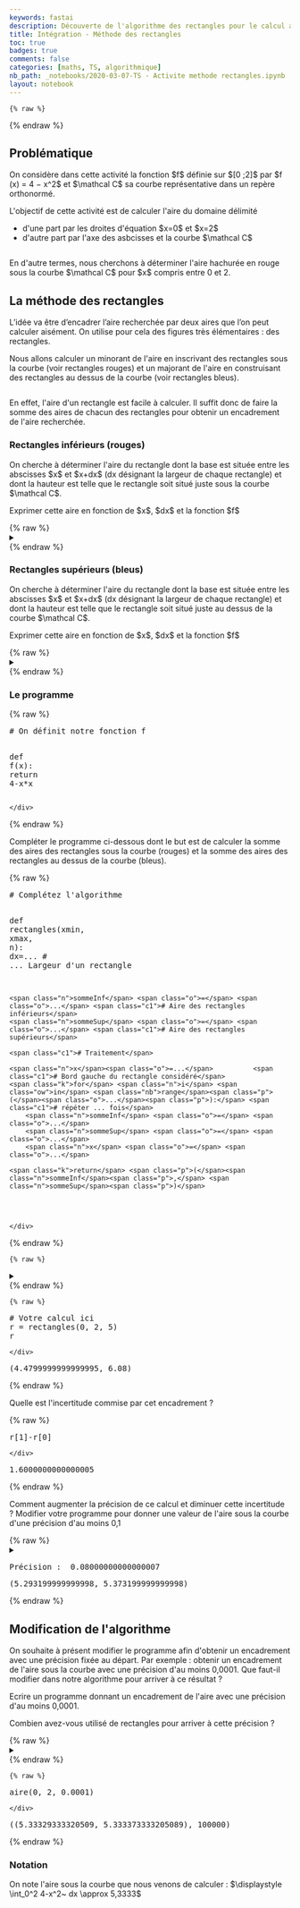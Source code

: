 ```yaml
---
keywords: fastai
description: Découverte de l'algorithme des rectangles pour le calcul approché d'une intégrale
title: Intégration - Méthode des rectangles
toc: true
badges: true
comments: false
categories: [maths, TS, algorithmique]
nb_path: _notebooks/2020-03-07-TS - Activite methode rectangles.ipynb
layout: notebook
---
```


<!--
#################################################
### THIS FILE WAS AUTOGENERATED! DO NOT EDIT! ###
#################################################
# file to edit: _notebooks/2020-03-07-TS - Activite methode rectangles.ipynb
-->

<div class="container" id="notebook-container">
        
    {% raw %}
    
<div class="cell border-box-sizing code_cell rendered">

</div>
    {% endraw %}

<div class="cell border-box-sizing text_cell rendered"><div class="inner_cell">
<div class="text_cell_render border-box-sizing rendered_html">
<h2 id="Probl&#233;matique">Probl&#233;matique<a class="anchor-link" href="#Probl&#233;matique"> </a></h2>
</div>
</div>
</div>
<div class="cell border-box-sizing text_cell rendered"><div class="inner_cell">
<div class="text_cell_render border-box-sizing rendered_html">
<p>On considère dans cette activité la fonction $f$ définie sur
$[0 ;2]$ par $f (x) = 4 − x^2$ et $\mathcal C$ sa courbe représentative dans
un repère orthonormé.</p>
<p>L'objectif de cette activité est de calculer l'aire du domaine délimité</p>
<ul>
<li>d'une part par les droites d'équation $x=0$ et $x=2$</li>
<li>d'autre part par l'axe des asbcisses et la courbe $\mathcal C$</li>
</ul>
<p><img src="/images/copied_from_nb/img1.png" alt=""></p>
<p>En d'autre termes, nous cherchons à déterminer l'aire hachurée en rouge sous la courbe $\mathcal C$ pour $x$ compris entre 0 et 2.</p>

</div>
</div>
</div>
<div class="cell border-box-sizing text_cell rendered"><div class="inner_cell">
<div class="text_cell_render border-box-sizing rendered_html">
<h2 id="La-m&#233;thode-des-rectangles">La m&#233;thode des rectangles<a class="anchor-link" href="#La-m&#233;thode-des-rectangles"> </a></h2>
</div>
</div>
</div>
<div class="cell border-box-sizing text_cell rendered"><div class="inner_cell">
<div class="text_cell_render border-box-sizing rendered_html">
<p>L’idée va être d’encadrer l’aire recherchée par deux aires que l’on peut calculer aisément. On utilise pour
cela des figures très élémentaires : des rectangles.</p>
<p>Nous allons calculer un minorant de l'aire en inscrivant des rectangles sous la courbe (voir rectangles rouges) et un majorant de l'aire en construisant des rectangles au dessus de la courbe (voir rectangles bleus).</p>
<p><img src="/images/copied_from_nb/img2.png" alt=""></p>
<p>En effet, l'aire d'un rectangle est facile à calculer. Il suffit donc de faire la somme des aires de chacun des rectangles pour obtenir un encadrement de l'aire recherchée.</p>

</div>
</div>
</div>
<div class="cell border-box-sizing text_cell rendered"><div class="inner_cell">
<div class="text_cell_render border-box-sizing rendered_html">
<h3 id="Rectangles-inf&#233;rieurs-(rouges)">Rectangles inf&#233;rieurs (rouges)<a class="anchor-link" href="#Rectangles-inf&#233;rieurs-(rouges)"> </a></h3>
</div>
</div>
</div>
<div class="cell border-box-sizing text_cell rendered"><div class="inner_cell">
<div class="text_cell_render border-box-sizing rendered_html">
<p>On cherche à déterminer l'aire du rectangle dont la base est située entre les abscisses $x$ et $x+dx$ (dx désignant la largeur de chaque rectangle) et dont la hauteur est telle que le rectangle soit situé juste sous la courbe $\mathcal C$.</p>
<p>Exprimer cette aire en fonction de $x$, $dx$ et la fonction $f$</p>

</div>
</div>
</div>
    {% raw %}
    
<div class="cell border-box-sizing code_cell rendered">
<details class="description">
      <summary class="btn btn-sm" data-open="Hide Code" data-close="Show Code"></summary>
        <p><div class="input">

<div class="inner_cell">
    <div class="input_area">
<div class=" highlight hl-ipython3"><pre><span></span><span class="c1"># collapse</span>

<span class="c1"># aireInf = dx * f(x+dx)</span>
</pre></div>

    </div>
</div>
</div>
</p>
    </details>
</div>
    {% endraw %}

<div class="cell border-box-sizing text_cell rendered"><div class="inner_cell">
<div class="text_cell_render border-box-sizing rendered_html">
<h3 id="Rectangles-sup&#233;rieurs-(bleus)">Rectangles sup&#233;rieurs (bleus)<a class="anchor-link" href="#Rectangles-sup&#233;rieurs-(bleus)"> </a></h3>
</div>
</div>
</div>
<div class="cell border-box-sizing text_cell rendered"><div class="inner_cell">
<div class="text_cell_render border-box-sizing rendered_html">
<p>On cherche à déterminer l'aire du rectangle dont la base est située entre les abscisses $x$ et $x+dx$ (dx désignant la largeur de chaque rectangle) et dont la hauteur est telle que le rectangle soit situé juste au dessus de la courbe $\mathcal C$.</p>
<p>Exprimer cette aire en fonction de $x$, $dx$ et la fonction $f$</p>

</div>
</div>
</div>
    {% raw %}
    
<div class="cell border-box-sizing code_cell rendered">
<details class="description">
      <summary class="btn btn-sm" data-open="Hide Code" data-close="Show Code"></summary>
        <p><div class="input">

<div class="inner_cell">
    <div class="input_area">
<div class=" highlight hl-ipython3"><pre><span></span><span class="c1"># collapse</span>

<span class="c1"># aireSup = dx * f(x)</span>
</pre></div>

    </div>
</div>
</div>
</p>
    </details>
</div>
    {% endraw %}

<div class="cell border-box-sizing text_cell rendered"><div class="inner_cell">
<div class="text_cell_render border-box-sizing rendered_html">
<h3 id="Le-programme">Le programme<a class="anchor-link" href="#Le-programme"> </a></h3>
</div>
</div>
</div>
    {% raw %}
    
<div class="cell border-box-sizing code_cell rendered">
<div class="input">

<div class="inner_cell">
    <div class="input_area">
<div class=" highlight hl-ipython3"><pre><span></span><span class="c1"># On définit notre fonction f</span>

<span class="k">def</span> <span class="nf">f</span><span class="p">(</span><span class="n">x</span><span class="p">):</span>
    <span class="k">return</span> <span class="mi">4</span><span class="o">-</span><span class="n">x</span><span class="o">*</span><span class="n">x</span>
</pre></div>

    </div>
</div>
</div>

</div>
    {% endraw %}

<div class="cell border-box-sizing text_cell rendered"><div class="inner_cell">
<div class="text_cell_render border-box-sizing rendered_html">
<p>Compléter le programme ci-dessous dont le but est de calculer la somme des aires des rectangles sous la courbe (rouges) et la somme des aires des rectangles au dessus de la courbe (bleus).</p>

</div>
</div>
</div>
    {% raw %}
    
<div class="cell border-box-sizing code_cell rendered">
<div class="input">

<div class="inner_cell">
    <div class="input_area">
<div class=" highlight hl-ipython3"><pre><span></span><span class="c1"># Complétez l&#39;algorithme</span>

<span class="k">def</span> <span class="nf">rectangles</span><span class="p">(</span><span class="n">xmin</span><span class="p">,</span> <span class="n">xmax</span><span class="p">,</span> <span class="n">n</span><span class="p">):</span>
    <span class="n">dx</span><span class="o">=...</span>         <span class="c1"># ... Largeur d&#39;un rectangle</span>

    <span class="n">sommeInf</span> <span class="o">=</span> <span class="o">...</span> <span class="c1"># Aire des rectangles inférieurs</span>
    <span class="n">sommeSup</span> <span class="o">=</span> <span class="o">...</span> <span class="c1"># Aire des rectangles supérieurs</span>

    <span class="c1"># Traitement</span>

    <span class="n">x</span><span class="o">=...</span>          <span class="c1"># Bord gauche du rectangle considéré</span>
    <span class="k">for</span> <span class="n">i</span> <span class="ow">in</span> <span class="nb">range</span><span class="p">(</span><span class="o">...</span><span class="p">):</span> <span class="c1"># répéter ... fois</span>
        <span class="n">sommeInf</span> <span class="o">=</span> <span class="o">...</span>
        <span class="n">sommeSup</span> <span class="o">=</span> <span class="o">...</span>
        <span class="n">x</span> <span class="o">=</span> <span class="o">...</span>

    <span class="k">return</span> <span class="p">(</span><span class="n">sommeInf</span><span class="p">,</span> <span class="n">sommeSup</span><span class="p">)</span>
</pre></div>

    </div>
</div>
</div>

</div>
    {% endraw %}

    {% raw %}
    
<div class="cell border-box-sizing code_cell rendered">
<details class="description">
      <summary class="btn btn-sm" data-open="Hide Code" data-close="Show Code"></summary>
        <p><div class="input">

<div class="inner_cell">
    <div class="input_area">
<div class=" highlight hl-ipython3"><pre><span></span><span class="c1"># collapse</span>
<span class="k">def</span> <span class="nf">rectangles</span><span class="p">(</span><span class="n">xmin</span><span class="p">,</span> <span class="n">xmax</span><span class="p">,</span> <span class="n">n</span><span class="p">):</span>
    <span class="n">dx</span><span class="o">=</span><span class="p">(</span><span class="n">xmax</span> <span class="o">-</span> <span class="n">xmin</span><span class="p">)</span> <span class="o">/</span> <span class="n">n</span> <span class="c1"># ... Largeur d&#39;un rectangle</span>

    <span class="n">sommeInf</span> <span class="o">=</span> <span class="mi">0</span> <span class="c1"># Aire des rectangles inférieurs</span>
    <span class="n">sommeSup</span> <span class="o">=</span> <span class="mi">0</span> <span class="c1"># Aire des rectangles supérieurs</span>

    <span class="c1"># Traitement</span>

    <span class="n">x</span><span class="o">=</span><span class="n">xmin</span>       <span class="c1"># Bord gauche du rectangle considéré</span>
    <span class="k">for</span> <span class="n">i</span> <span class="ow">in</span> <span class="nb">range</span><span class="p">(</span><span class="n">n</span><span class="p">):</span>   <span class="c1"># Répéter n fois</span>
        <span class="n">sommeInf</span> <span class="o">=</span> <span class="n">sommeInf</span> <span class="o">+</span> <span class="n">dx</span><span class="o">*</span><span class="n">f</span><span class="p">(</span><span class="n">x</span><span class="o">+</span><span class="n">dx</span><span class="p">)</span>
        <span class="n">sommeSup</span> <span class="o">=</span> <span class="n">sommeSup</span> <span class="o">+</span> <span class="n">dx</span><span class="o">*</span><span class="n">f</span><span class="p">(</span><span class="n">x</span><span class="p">)</span>
        <span class="n">x</span> <span class="o">=</span> <span class="n">x</span> <span class="o">+</span> <span class="n">dx</span>

    <span class="k">return</span> <span class="p">(</span><span class="n">sommeInf</span><span class="p">,</span> <span class="n">sommeSup</span><span class="p">)</span>
</pre></div>

    </div>
</div>
</div>
</p>
    </details>
</div>
    {% endraw %}

    {% raw %}
    
<div class="cell border-box-sizing code_cell rendered">
<div class="input">

<div class="inner_cell">
    <div class="input_area">
<div class=" highlight hl-ipython3"><pre><span></span><span class="c1"># Votre calcul ici </span>
<span class="n">r</span> <span class="o">=</span> <span class="n">rectangles</span><span class="p">(</span><span class="mi">0</span><span class="p">,</span> <span class="mi">2</span><span class="p">,</span> <span class="mi">5</span><span class="p">)</span>
<span class="n">r</span>
</pre></div>

    </div>
</div>
</div>

<div class="output_wrapper">
<div class="output">

<div class="output_area">



<div class="output_text output_subarea output_execute_result">
<pre>(4.4799999999999995, 6.08)</pre>
</div>

</div>

</div>
</div>

</div>
    {% endraw %}

<div class="cell border-box-sizing text_cell rendered"><div class="inner_cell">
<div class="text_cell_render border-box-sizing rendered_html">
<p>Quelle est l'incertitude commise par cet encadrement ?</p>

</div>
</div>
</div>
    {% raw %}
    
<div class="cell border-box-sizing code_cell rendered">
<div class="input">

<div class="inner_cell">
    <div class="input_area">
<div class=" highlight hl-ipython3"><pre><span></span><span class="n">r</span><span class="p">[</span><span class="mi">1</span><span class="p">]</span><span class="o">-</span><span class="n">r</span><span class="p">[</span><span class="mi">0</span><span class="p">]</span>
</pre></div>

    </div>
</div>
</div>

<div class="output_wrapper">
<div class="output">

<div class="output_area">



<div class="output_text output_subarea output_execute_result">
<pre>1.6000000000000005</pre>
</div>

</div>

</div>
</div>

</div>
    {% endraw %}

<div class="cell border-box-sizing text_cell rendered"><div class="inner_cell">
<div class="text_cell_render border-box-sizing rendered_html">
<p>Comment augmenter la précision de ce calcul et diminuer cette incertitude ? Modifier votre programme pour donner une valeur de l'aire sous la courbe d'une précision d'au moins 0,1</p>

</div>
</div>
</div>
    {% raw %}
    
<div class="cell border-box-sizing code_cell rendered">
<details class="description">
      <summary class="btn btn-sm" data-open="Hide Code" data-close="Show Code"></summary>
        <p><div class="input">

<div class="inner_cell">
    <div class="input_area">
<div class=" highlight hl-ipython3"><pre><span></span><span class="c1"># collapse</span>

<span class="c1"># On augmente le nb de rectangles</span>
<span class="c1"># jusqu&#39;à obtenir la précision souhaitée</span>

<span class="n">r</span> <span class="o">=</span> <span class="n">rectangles</span><span class="p">(</span><span class="mi">0</span><span class="p">,</span> <span class="mi">2</span><span class="p">,</span> <span class="mi">100</span><span class="p">)</span>
<span class="nb">print</span><span class="p">(</span><span class="s2">&quot;Précision : &quot;</span><span class="p">,</span> <span class="n">r</span><span class="p">[</span><span class="mi">1</span><span class="p">]</span><span class="o">-</span><span class="n">r</span><span class="p">[</span><span class="mi">0</span><span class="p">])</span>
<span class="n">r</span>
</pre></div>

    </div>
</div>
</div>
</p>
    </details>
<div class="output_wrapper">
<div class="output">

<div class="output_area">

<div class="output_subarea output_stream output_stdout output_text">
<pre>Précision :  0.08000000000000007
</pre>
</div>
</div>

<div class="output_area">



<div class="output_text output_subarea output_execute_result">
<pre>(5.293199999999998, 5.373199999999998)</pre>
</div>

</div>

</div>
</div>

</div>
    {% endraw %}

<div class="cell border-box-sizing text_cell rendered"><div class="inner_cell">
<div class="text_cell_render border-box-sizing rendered_html">
<h2 id="Modification-de-l'algorithme">Modification de l'algorithme<a class="anchor-link" href="#Modification-de-l'algorithme"> </a></h2>
</div>
</div>
</div>
<div class="cell border-box-sizing text_cell rendered"><div class="inner_cell">
<div class="text_cell_render border-box-sizing rendered_html">
<p>On souhaite à présent modifier le programme afin d'obtenir un encadrement avec une précision fixée au départ. Par exemple : obtenir un encadrement de l'aire sous la courbe avec une précision d'au moins 0,0001. Que faut-il modifier dans notre algorithme pour arriver à ce résultat ?</p>

</div>
</div>
</div>
<div class="cell border-box-sizing text_cell rendered"><div class="inner_cell">
<div class="text_cell_render border-box-sizing rendered_html">
<p>Ecrire un programme donnant un encadrement de l'aire avec une précision d'au moins 0,0001.</p>
<p>Combien avez-vous utilisé de rectangles pour arriver à cette précision ?</p>

</div>
</div>
</div>
    {% raw %}
    
<div class="cell border-box-sizing code_cell rendered">
<details class="description">
      <summary class="btn btn-sm" data-open="Hide Code" data-close="Show Code"></summary>
        <p><div class="input">

<div class="inner_cell">
    <div class="input_area">
<div class=" highlight hl-ipython3"><pre><span></span><span class="c1"># collapse</span>

<span class="c1"># On introduit une boucle tant que </span>
<span class="c1"># pour obtenir la rpécision souhaitée :</span>
<span class="c1"># on appelle la fonction rectangles en multipliant par 10</span>
<span class="c1"># le nombre de rectangles à chaque nouvel appel</span>

<span class="k">def</span> <span class="nf">aire</span><span class="p">(</span><span class="n">xmin</span><span class="p">,</span> <span class="n">xmax</span><span class="p">,</span> <span class="n">prec</span><span class="p">):</span>
    <span class="n">p</span> <span class="o">=</span> <span class="mi">1</span>
    <span class="n">n</span><span class="o">=</span><span class="mi">1</span>
    <span class="k">while</span> <span class="n">p</span> <span class="o">&gt;</span> <span class="n">prec</span><span class="p">:</span>
        <span class="n">n</span> <span class="o">=</span> <span class="mi">10</span><span class="o">*</span><span class="n">n</span>
        <span class="n">r</span> <span class="o">=</span> <span class="n">rectangles</span><span class="p">(</span><span class="n">xmin</span><span class="p">,</span> <span class="n">xmax</span><span class="p">,</span> <span class="n">n</span><span class="p">)</span>
        <span class="n">p</span> <span class="o">=</span> <span class="n">r</span><span class="p">[</span><span class="mi">1</span><span class="p">]</span> <span class="o">-</span> <span class="n">r</span><span class="p">[</span><span class="mi">0</span><span class="p">]</span>
    <span class="k">return</span> <span class="p">(</span><span class="n">r</span><span class="p">,</span> <span class="n">n</span><span class="p">)</span>
</pre></div>

    </div>
</div>
</div>
</p>
    </details>
</div>
    {% endraw %}

    {% raw %}
    
<div class="cell border-box-sizing code_cell rendered">
<div class="input">

<div class="inner_cell">
    <div class="input_area">
<div class=" highlight hl-ipython3"><pre><span></span><span class="n">aire</span><span class="p">(</span><span class="mi">0</span><span class="p">,</span> <span class="mi">2</span><span class="p">,</span> <span class="mf">0.0001</span><span class="p">)</span>
</pre></div>

    </div>
</div>
</div>

<div class="output_wrapper">
<div class="output">

<div class="output_area">



<div class="output_text output_subarea output_execute_result">
<pre>((5.33329333320509, 5.333373333205089), 100000)</pre>
</div>

</div>

</div>
</div>

</div>
    {% endraw %}

<div class="cell border-box-sizing text_cell rendered"><div class="inner_cell">
<div class="text_cell_render border-box-sizing rendered_html">
<h3 id="Notation">Notation<a class="anchor-link" href="#Notation"> </a></h3>
</div>
</div>
</div>
<div class="cell border-box-sizing text_cell rendered"><div class="inner_cell">
<div class="text_cell_render border-box-sizing rendered_html">
<p>On note l'aire sous la courbe que nous venons de calculer : $\displaystyle \int_0^2 4-x^2~ dx \approx 5,3333$</p>

</div>
</div>
</div>
</div>
 

